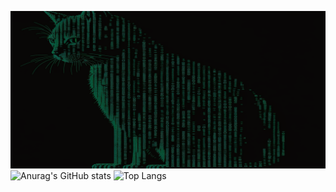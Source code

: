 ![Banner](imgs/matcat2.png)
![Anurag's GitHub stats](https://github-readme-stats.vercel.app/api?username=invisible-bo&show_icons=true&theme=transparent)
![Top Langs](https://github-readme-stats.vercel.app/api/top-langs/?username=invisible-bo&layout=compact)


<!--
**invisible-bo/invisible-bo** is a ✨ _special_ ✨ repository because its `README.md` (this file) appears on your GitHub profile.

Here are some ideas to get you started:

- 🔭 I’m currently working on ...
- 🌱 I’m currently learning ...
- 👯 I’m looking to collaborate on ...
- 🤔 I’m looking for help with ...
- 💬 Ask me about ...
- 📫 How to reach me: ...
- 😄 Pronouns: ...
- ⚡ Fun fact: ...
-->
